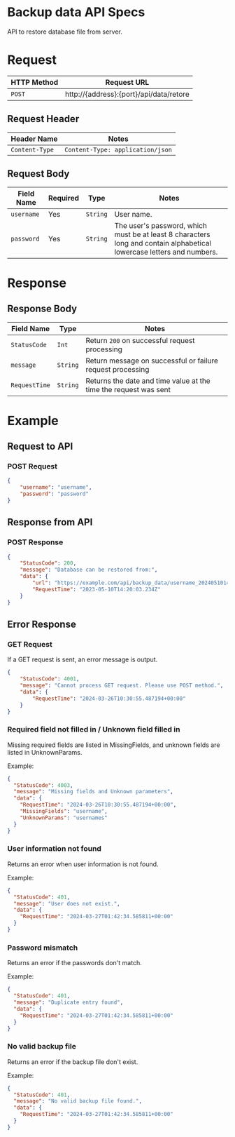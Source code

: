# Backup data API Specs
API to restore database file from server.

# Request
| HTTP Method | Request URL |
|-------------|-------------|
| `POST` | http://{address}:{port}/api/data/retore |

## Request Header
| Header Name | Notes |
|-------------|-------|
| `Content-Type` | `Content-Type: application/json` |

## Request Body
| Field Name | Required | Type | Notes |
|------------|----------|------|-------|
| `username` | Yes | `String` | User name. |
| `password` | Yes | `String` | The user's password, which must be at least 8 characters long and contain alphabetical lowercase letters and numbers. |

# Response
## Response Body
| Field Name | Type | Notes |
|------------|----------|------|
| `StatusCode` | `Int` | Return `200` on successful request processing |
| `message` | `String` | Return message on successful or failure request processing |
| `RequestTime` | `String` | Returns the date and time value at the time the request was sent |

# Example
## Request to API
### POST Request
```json
{
    "username": "username",
    "password": "password"
}
```

## Response from API
### POST Response
```json
{
    "StatusCode": 200,
    "message": "Database can be restored from:",
    "data": {
        "url": "https://example.com/api/backup_data/username_20240510144815.sql",
        "RequestTime": "2023-05-10T14:20:03.234Z"
    }
}
```

## Error Response
### GET Request
If a GET request is sent, an error message is output.

```json
{
    "StatusCode": 4001,
    "message": "Cannot process GET request. Please use POST method.",
    "data": {
        "RequestTime": "2024-03-26T10:30:55.487194+00:00"
    }
}
```

### Required field not filled in / Unknown field filled in
Missing required fields are listed in MissingFields, and unknown fields are listed in UnknownParams.

Example:
```json
{
  "StatusCode": 4003,
  "message": "Missing fields and Unknown parameters",
  "data": {
    "RequestTime": "2024-03-26T10:30:55.487194+00:00",
    "MissingFields": "username",
    "UnknownParams": "usernames"
  }
}
```

### User information not found
Returns an error when user information is not found.

Example:
```json
{
  "StatusCode": 401,
  "message": "User does not exist.",
  "data": {
    "RequestTime": "2024-03-27T01:42:34.585811+00:00"
  }
}
```

### Password mismatch
Returns an error if the passwords don't match.

Example:
```json
{
  "StatusCode": 401,
  "message": "Duplicate entry found",
  "data": {
    "RequestTime": "2024-03-27T01:42:34.585811+00:00"
  }
}
```

### No valid backup file
Returns an error if the backup file don't exist.

Example:
```json
{
  "StatusCode": 401,
  "message": "No valid backup file found.",
  "data": {
    "RequestTime": "2024-03-27T01:42:34.585811+00:00"
  }
}
```